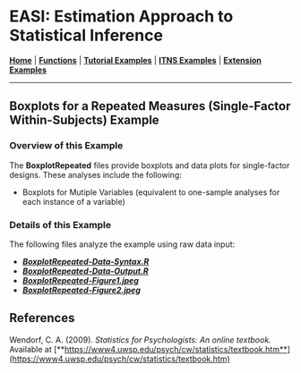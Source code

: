 # EASI: Estimation Approach to Statistical Inference

[**Home**](https://github.com/cwendorf/EASI/) | 
[**Functions**](https://github.com/cwendorf/EASI/tree/master/A-Functions) | 
[**Tutorial Examples**](https://github.com/cwendorf/EASI/tree/master/B-TutorialExamples) | 
[**ITNS Examples**](https://github.com/cwendorf/EASI/tree/master/C-ITNSExamples) | 
[**Extension Examples**](https://github.com/cwendorf/EASI/tree/master/D-ExtensionExamples)

---

## Boxplots for a Repeated Measures (Single-Factor Within-Subjects) Example

### Overview of this Example

The **BoxplotRepeated** files provide boxplots and data plots for single-factor designs. These analyses include the following:

- Boxplots for Mutiple Variables (equivalent to one-sample analyses for each instance of a variable)

### Details of this Example
 
The following files analyze the example using raw data input:

- [**_BoxplotRepeated-Data-Syntax.R_**](./BoxplotRepeated-Data-Syntax.R)
- [**_BoxplotRepeated-Data-Output.R_**](./BoxplotRepeated-Data-Output.R)
- [**_BoxplotRepeated-Figure1.jpeg_**](./BoxplotRepeated-Figure1.jpeg)
- [**_BoxplotRepeated-Figure2.jpeg_**](./BoxplotRepeated-Figure2.jpeg)

## References

Wendorf, C. A. (2009). _Statistics for Psychologists: An online textbook._ Available at [**https://www4.uwsp.edu/psych/cw/statistics/textbook.htm**](https://www4.uwsp.edu/psych/cw/statistics/textbook.htm)
